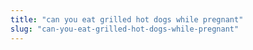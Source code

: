 ```yaml
---
title: "can you eat grilled hot dogs while pregnant"
slug: "can-you-eat-grilled-hot-dogs-while-pregnant"
---
```


